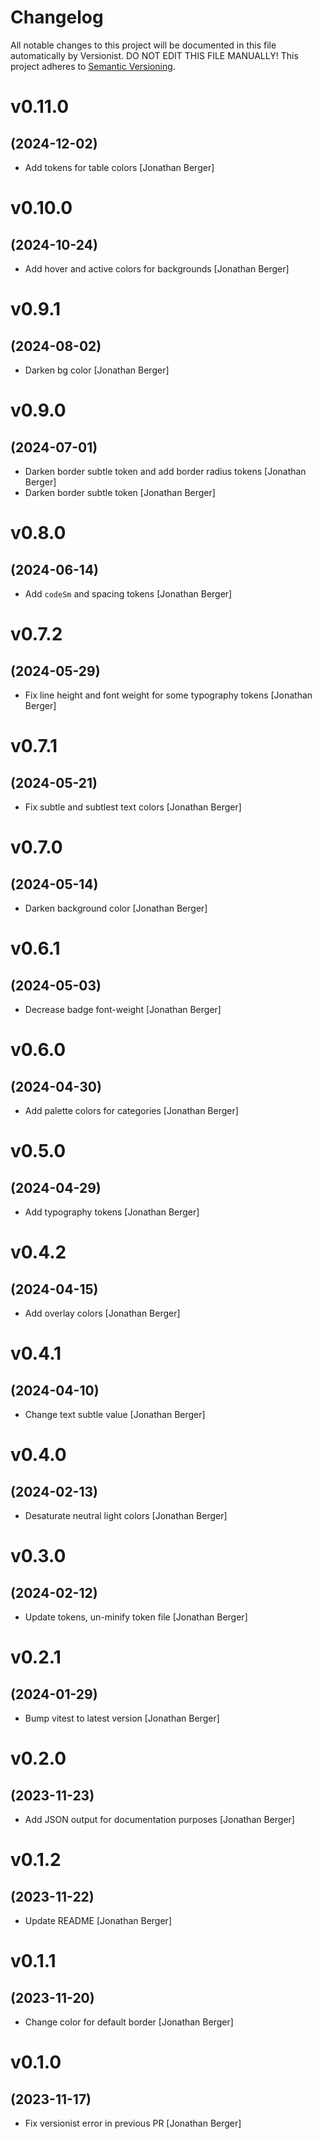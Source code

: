 # Changelog

All notable changes to this project will be documented in this file
automatically by Versionist. DO NOT EDIT THIS FILE MANUALLY!
This project adheres to [Semantic Versioning](http://semver.org/).

# v0.11.0
## (2024-12-02)

* Add tokens for table colors [Jonathan Berger]

# v0.10.0
## (2024-10-24)

* Add hover and active colors for backgrounds [Jonathan Berger]

# v0.9.1
## (2024-08-02)

* Darken bg color [Jonathan Berger]

# v0.9.0
## (2024-07-01)

* Darken border subtle token and add border radius tokens [Jonathan Berger]
* Darken border subtle token [Jonathan Berger]

# v0.8.0
## (2024-06-14)

* Add `codeSm` and spacing tokens [Jonathan Berger]

# v0.7.2
## (2024-05-29)

* Fix line height and font weight for some typography tokens [Jonathan Berger]

# v0.7.1
## (2024-05-21)

* Fix subtle and subtlest text colors [Jonathan Berger]

# v0.7.0
## (2024-05-14)

* Darken background color [Jonathan Berger]

# v0.6.1
## (2024-05-03)

* Decrease badge font-weight [Jonathan Berger]

# v0.6.0
## (2024-04-30)

* Add palette colors for categories [Jonathan Berger]

# v0.5.0
## (2024-04-29)

* Add typography tokens [Jonathan Berger]

# v0.4.2
## (2024-04-15)

* Add overlay colors [Jonathan Berger]

# v0.4.1
## (2024-04-10)

* Change text subtle value [Jonathan Berger]

# v0.4.0
## (2024-02-13)

* Desaturate neutral light colors [Jonathan Berger]

# v0.3.0
## (2024-02-12)

* Update tokens, un-minify token file [Jonathan Berger]

# v0.2.1
## (2024-01-29)

* Bump vitest to latest version [Jonathan Berger]

# v0.2.0
## (2023-11-23)

* Add JSON output for documentation purposes [Jonathan Berger]

# v0.1.2
## (2023-11-22)

* Update README [Jonathan Berger]

# v0.1.1
## (2023-11-20)

* Change color for default border [Jonathan Berger]

# v0.1.0
## (2023-11-17)

* Fix versionist error in previous PR [Jonathan Berger]
